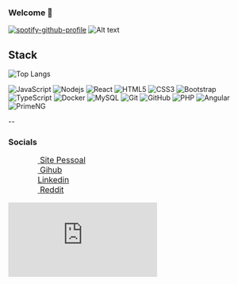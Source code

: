### Welcome 👋 

[![spotify-github-profile](https://spotify-github-profile.vercel.app/api/view?uid=kaell_andrade&cover_image=true&theme=default&show_offline=false&background_color=ffffff&interchange=false&bar_color=b14e79&bar_color_cover=true)](https://github.com/kittinan/spotify-github-profile)
![Alt text](https://spotify-recently-played-readme.vercel.app/api?user=kaell_andrade&count=7)

## Stack

![Top Langs](https://github-readme-stats.vercel.app/api/top-langs/?username=kaellandrade&hide=css,html)

![JavaScript](https://img.shields.io/badge/-Javascript-yellow?style=flat-square&logo=javascript&logoColor=black)
![Nodejs](https://img.shields.io/badge/-Nodejs-black?style=flat-square&logo=Node.js)
![React](https://img.shields.io/badge/-React-blue?style=flat-square&logo=react)
![HTML5](https://img.shields.io/badge/-HTML5-E34F26?style=flat-square&logo=html5&logoColor=white)
![CSS3](https://img.shields.io/badge/-CSS3-1572B6?style=flat-square&logo=css3)
![Bootstrap](https://img.shields.io/badge/-Bootstrap-563D7C?style=flat-square&logo=bootstrap)
![TypeScript](https://img.shields.io/badge/-TypeScript-blue?style=flat-square&logo=typescript&logoColor=black)
![Docker](https://img.shields.io/badge/docker-black?style=flat-square&logo=docker)
![MySQL](https://img.shields.io/badge/-MySQL-black?style=flat-square&logo=mysql&logoColor=white)
![Git](https://img.shields.io/badge/-Git-black?style=flat-square&logo=git)
![GitHub](https://img.shields.io/badge/-GitHub-181717?style=flat-square&logo=github)
![PHP](https://img.shields.io/badge/-PHP-black?style=flat-square&logo=PHP&logoColor=blue)
![Angular](https://img.shields.io/badge/Angular-black?style=flat-square&logo=angular&logoColor=red)
![PrimeNG](https://img.shields.io/badge/PrimeNG-black?style=flat-square&logo=angular&logoColor=red)

--

### Socials
<ul style="list-style-type: none; align-items: center; font-size:16px;">
<li>
<a href="https://kaellandrade.github.io/cael/" target="_blank" rel="noreferrer"><img src="https://kaellandrade.github.io/cael/img/logos/cael.svg" width="32" height="16" /> Site Pessoal</a> 
</li>
<li>
<a href="https://www.github.com/kaellandrade" target="_blank" rel="noreferrer"><img src="https://raw.githubusercontent.com/danielcranney/readme-generator/main/public/icons/socials/github.svg" width="32" height="16" /> Gihub</a> 
</li>
<li>
<a href="https://www.linkedin.com/in/micael-andrade-784523220/" target="_blank" rel="noreferrer"><img src="https://raw.githubusercontent.com/danielcranney/readme-generator/main/public/icons/socials/linkedin.svg" width="32" height="16" />Linkedin</a> 
</li>
<li>
<a href="https://www.reddit.com/user/gandalf_cinzento/" target="_blank" rel="noreferrer"><img src="https://www.svgrepo.com/show/14413/reddit.svg" width="32" height="16"/> Reddit</a> 
</li>
</ul>





<embed src="https://wakatime.com/share/@710dc7b1-1e26-4e5e-a1e2-41bba79ac253/b38d44f4-46e0-44a0-99c3-3466ceb4c743.svg"></embed>
